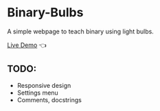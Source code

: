 # Binary-Bulbs
A simple webpage to teach binary using light bulbs.

[Live Demo](https://o11899nine.github.io/binary-bulbs/) :point_left:

## TODO:
- Responsive design
- Settings menu
- Comments, docstrings
